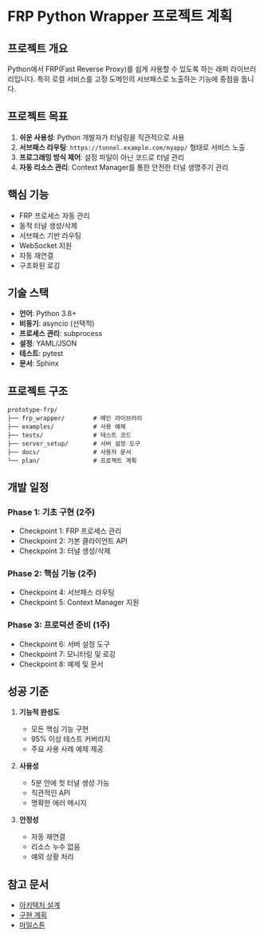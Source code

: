 # FRP Python Wrapper 프로젝트 계획

## 프로젝트 개요

Python에서 FRP(Fast Reverse Proxy)를 쉽게 사용할 수 있도록 하는 래퍼 라이브러리입니다. 특히 로컬 서비스를 고정 도메인의 서브패스로 노출하는 기능에 중점을 둡니다.

## 프로젝트 목표

1. **쉬운 사용성**: Python 개발자가 터널링을 직관적으로 사용
2. **서브패스 라우팅**: `https://tunnel.example.com/myapp/` 형태로 서비스 노출
3. **프로그래밍 방식 제어**: 설정 파일이 아닌 코드로 터널 관리
4. **자동 리소스 관리**: Context Manager를 통한 안전한 터널 생명주기 관리

## 핵심 기능

- FRP 프로세스 자동 관리
- 동적 터널 생성/삭제
- 서브패스 기반 라우팅
- WebSocket 지원
- 자동 재연결
- 구조화된 로깅

## 기술 스택

- **언어**: Python 3.8+
- **비동기**: asyncio (선택적)
- **프로세스 관리**: subprocess
- **설정**: YAML/JSON
- **테스트**: pytest
- **문서**: Sphinx

## 프로젝트 구조

```
prototype-frp/
├── frp_wrapper/        # 메인 라이브러리
├── examples/           # 사용 예제
├── tests/              # 테스트 코드
├── server_setup/       # 서버 설정 도구
├── docs/               # 사용자 문서
└── plan/               # 프로젝트 계획
```

## 개발 일정

### Phase 1: 기초 구현 (2주)
- Checkpoint 1: FRP 프로세스 관리
- Checkpoint 2: 기본 클라이언트 API
- Checkpoint 3: 터널 생성/삭제

### Phase 2: 핵심 기능 (2주)
- Checkpoint 4: 서브패스 라우팅
- Checkpoint 5: Context Manager 지원

### Phase 3: 프로덕션 준비 (1주)
- Checkpoint 6: 서버 설정 도구
- Checkpoint 7: 모니터링 및 로깅
- Checkpoint 8: 예제 및 문서

## 성공 기준

1. **기능적 완성도**
   - 모든 핵심 기능 구현
   - 95% 이상 테스트 커버리지
   - 주요 사용 사례 예제 제공

2. **사용성**
   - 5분 안에 첫 터널 생성 가능
   - 직관적인 API
   - 명확한 에러 메시지

3. **안정성**
   - 자동 재연결
   - 리소스 누수 없음
   - 예외 상황 처리

## 참고 문서

- [아키텍처 설계](01-architecture.md)
- [구현 계획](02-implementation.md)
- [마일스톤](03-milestones.md)
